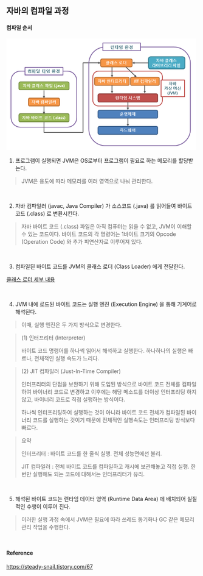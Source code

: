 ## 자바의 컴파일 과정

#### 컴파일 순서

<img src="../img/javacompile1.png" width="500">

1. 프로그램이 실행되면 JVM은 OS로부터 프로그램이 필요로 하는 메모리를 할당받는다.

> JVM은 용도에 따라 메모리를 여러 영역으로 나눠 관리한다.

<br />

2. 자바 컴파일러 (javac, Java Compiler) 가 소스코드 (.java) 를 읽어들여 바이트 코드 (.class) 로 변환시킨다.

> 자바 바이트 코드 (.class) 파일은 아직 컴퓨터는 읽을 수 없고, JVM이 이해할 수 있는 코드이다.
> 바이트 코드의 각 명령어는 1바이트 크기의 Opcode (Operation Code) 와 추가 피연산자로 이루어져 있다.

<br />

3. 컴파일된 바이트 코드를 JVM의 클래스 로더 (Class Loader) 에게 전달한다.

[클래스 로더 세부 내용](../Java/클래스로더(ClassLoader).md)

<br />

4. JVM 내에 로드된 바이트 코드는 실행 엔진 (Execution Engine) 을 통해 기계어로 해석된다.

> 이때, 실행 엔진은 두 가지 방식으로 변경한다.

> (1) 인터프리터 (Interpreter)
>
> 바이트 코드 명령어를 하나씩 읽어서 해석하고 실행한다.
> 하나하나의 실행은 빠르나, 전체적인 실행 속도가 느리다.

> (2) JIT 컴파일러 (Just-In-Time Compiler)
> 
> 인터프리터의 단점을 보완하기 위해 도입된 방식으로 바이트 코드 전체를 컴파일하여 바이너리 코드로 변경하고 이후에는 해당 메소드를 더이상 인터프리팅 하지 않고, 바이너리 코드로 직접 실행하는 방식이다.
>
> 하나씩 인터프리팅하여 실행하는 것이 아니라 바이트 코드 전체가 컴파일된 바이너리 코드를 실행하는 것이기 때문에 전체적인 실행속도는 인터프리팅 방식보다 빠르다.

> 요약
>
> 인터프리터 : 바이트 코드를 한 줄씩 실행. 전체 성능면에선 불리.  
>
> JIT 컴파일러 : 전체 바이트 코드를 컴파일하고 캐시에 보관해놓고 직접 실행. 한 번만 실행해도 되는 코드에 대해서는 인터프리터가 유리.

<br />

5. 해석된 바이트 코드는 런타임 데이터 영역 (Runtime Data Area) 에 배치되어 실질적인 수행이 이루어 진다.

> 이러한 실행 과정 속에서 JVM은 필요에 따라 쓰레드 동기화나 GC 같은 메모리 관리 작업을 수행한다.

<br />

#### Reference
https://steady-snail.tistory.com/67
